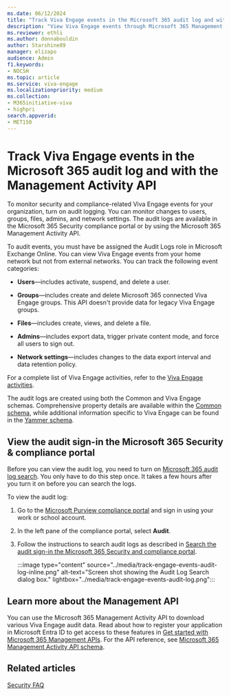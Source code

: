 ```yaml
---
ms.date: 06/12/2024
title: "Track Viva Engage events in the Microsoft 365 audit log and with the Management Activity API"
description: "View Viva Engage events through Microsoft 365 Management API and Microsoft 365 Security compliance portal auditing logs."
ms.reviewer: ethli
ms.author: donnabouldin
author: Starshine89
manager: elizapo
audience: Admin
f1.keywords:
- NOCSH
ms.topic: article
ms.service: viva-engage
ms.localizationpriority: medium
ms.collection:  
- M365initiative-viva
- highpri
search.appverid:
- MET150
---
```


# Track Viva Engage events in the Microsoft 365 audit log and with the Management Activity API

To monitor security and compliance-related Viva Engage events for your organization, turn on audit logging. You can monitor changes to users, groups, files, admins, and network settings. The audit logs are available in the Microsoft 365 Security compliance portal or by using the Microsoft 365 Management Activity API.
  
To audit events, you must have be assigned the Audit Logs role in Microsoft Exchange Online. You can view Viva Engage events from your home network but not from external networks. You can track the following event categories:
  
- **Users**—includes activate, suspend, and delete a user.

- **Groups**—includes create and delete Microsoft 365 connected Viva Engage groups. This API doesn't provide data for legacy Viva Engage groups.

- **Files**—includes create, views, and delete a file.

- **Admins**—includes export data, trigger private content mode, and force all users to sign out.

- **Network settings**—includes changes to the data export interval and data retention policy.

For a complete list of Viva Engage activities, refer to the [Viva Engage activities](https://learn.microsoft.com/en-us/purview/audit-log-activities#viva-engage-activities).

The audit logs are created using both the Common and Viva Engage schemas. Comprehensive property details are available within the [Common schema](https://learn.microsoft.com/en-us/office/office-365-management-api/office-365-management-activity-api-schema#common-schema), while additional information specific to Viva Engage can be found in the [Yammer schema](https://learn.microsoft.com/en-us/office/office-365-management-api/office-365-management-activity-api-schema#yammer-schema).

## View the audit sign-in the Microsoft 365 Security &amp; compliance portal

Before you can view the audit log, you need to turn on [Microsoft 365 audit log search](https://support.office.com/article/e893b19a-660c-41f2-9074-d3631c95a014). You only have to do this step once. It takes a few hours after you turn it on before you can search the logs.
  
To view the audit log:
  
1. Go to the [Microsoft Purview compliance portal](https://sip.compliance.microsoft.com/homepage) and sign in using your work or school account.

2. In the left pane of the compliance portal, select **Audit**.

3. Follow the instructions to search audit logs as described in [Search the audit sign-in the Microsoft 365 Security and compliance portal](https://support.office.com/article/0d4d0f35-390b-4518-800e-0c7ec95e946c#run).

    :::image type="content" source="../media/track-engage-events-audit-log-inline.png" alt-text="Screen shot showing the Audit Log Search dialog box." lightbox="../media/track-engage-events-audit-log.png":::
  
## Learn more about the Management API

You can use the Microsoft 365 Management Activity API to download various Viva Engage audit data. Read about how to register your application in Microsoft Entra ID to get access to these features in [Get started with Microsoft 365 Management APIs](/office/office-365-management-api/get-started-with-office-365-management-apis). For the API reference, see [Microsoft 365 Management Activity API schema](/office/office-365-management-api/office-365-management-activity-api-schema).
  
## Related articles

[Security FAQ](/viva/engage/manage-security-and-compliance/security-and-compliance#Security)
